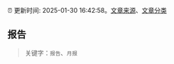 :alarm_clock: 更新时间: 2025-01-30 16:42:58。[文章来源](/README.md)、[文章分类](/TAGS.md)

## 报告


> 关键字：`报告`、`月报`



